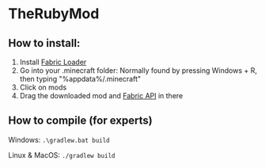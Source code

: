 # TheRubyMod

## How to install:
1. Install [Fabric Loader](https://fabricmc.net/use)
2. Go into your .minecraft folder: Normally found by pressing Windows + R, then typing "%appdata%/.minecraft"
3. Click on mods
4. Drag the downloaded mod and [Fabric API](https://www.curseforge.com/minecraft/mc-mods/fabric-api) in there

## How to compile (for experts)
Windows:
```.\gradlew.bat build```

Linux & MacOS:
```./gradlew build```
